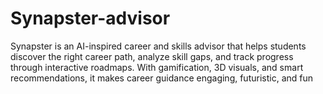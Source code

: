 # Synapster-advisor
Synapster is an AI-inspired career and skills advisor that helps students discover the right career path, analyze skill gaps, and track progress through interactive roadmaps. With gamification, 3D visuals, and smart recommendations, it makes career guidance engaging, futuristic, and fun
